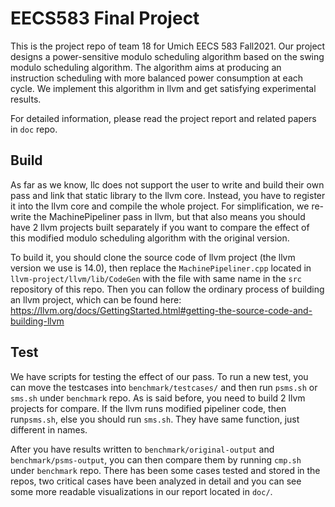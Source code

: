 # EECS583 Final Project

This is the project repo of team 18 for Umich EECS 583 Fall2021. Our project designs a power-sensitive modulo scheduling algorithm based on the swing modulo scheduling algorithm. The algorithm aims at producing an instruction scheduling with more balanced power consumption at each cycle. We implement this algorithm in llvm and get satisfying experimental results.

For detailed information, please read the project report and related papers in `doc` repo.

## Build

As far as we know, llc does not support the user to write and build their own pass and link that static library to the llvm core. Instead, you have to register it into the llvm core and compile the whole project. For simplification, we re-write the MachinePipeliner pass in llvm, but that also means you should have 2 llvm projects built separately if you want to compare the effect of this modified modulo scheduling algorithm with the original version.

To build it, you should clone the source code of llvm project (the llvm version we use is 14.0), then replace the `MachinePipeliner.cpp` located in `llvm-project/llvm/lib/CodeGen` with the file with same name in the `src` repository of this repo. Then you can follow the ordinary process of building an llvm project, which can be found here: https://llvm.org/docs/GettingStarted.html#getting-the-source-code-and-building-llvm

## Test

We have scripts for testing the effect of our pass. To run a new test, you can move the testcases into `benchmark/testcases/` and then run `psms.sh` or `sms.sh` under `benchmark` repo. As is said before,  you need to build 2 llvm projects for compare. If the llvm runs modified pipeliner code, then run`psms.sh`, else you should run `sms.sh`. They have same function, just different in names.

After you have results written to `benchmark/original-output` and `benchmark/psms-output`, you can then compare them by running `cmp.sh` under `benchmark` repo. There has been some cases tested and stored in the repos, two critical cases have been analyzed in detail and you can see some more readable visualizations in our report located in `doc/`.